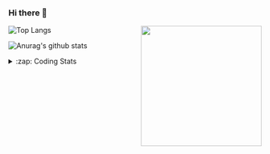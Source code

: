 ### Hi there 👋

<!--
**tao8687/tao8687** is a ✨ _special_ ✨ repository because its `README.md` (this file) appears on your GitHub profile.

Here are some ideas to get you started:

- 🔭 I’m currently working on ...
- 🌱 I’m currently learning ...
- 👯 I’m looking to collaborate on ...
- 🤔 I’m looking for help with ...
- 💬 Ask me about ...
- 📫 How to reach me: ...
- 😄 Pronouns: ...
- ⚡ Fun fact: ...
-->

<img align='right' src="https://media.giphy.com/media/M9gbBd9nbDrOTu1Mqx/giphy.gif" width="240">

  
![Top Langs](https://github-readme-stats.vercel.app/api/top-langs/?username=tao8687&layout=compact&title_color=23238E&text_color=A67D3D)

![Anurag's github stats](https://github-readme-stats.vercel.app/api?username=tao8687&show_icons=true&&text_color=A67D3D&title_color=23238E&show_icons=false&count_private=true&hide=stars)

<details>
  <summary>:zap: Coding Stats</summary>
  <br>
    
<!--START_SECTION:waka-->

```text
From: 23 April 2023 - To: 30 April 2023

C                 4 hrs 23 mins   ██████████████████░░░░░░░   71.97 %
JSON              41 mins         ███░░░░░░░░░░░░░░░░░░░░░░   11.39 %
Python            27 mins         ██░░░░░░░░░░░░░░░░░░░░░░░   07.58 %
Makefile          17 mins         █▒░░░░░░░░░░░░░░░░░░░░░░░   04.68 %
Text              14 mins         █░░░░░░░░░░░░░░░░░░░░░░░░   03.95 %
C++               0 secs          ░░░░░░░░░░░░░░░░░░░░░░░░░   00.21 %
```

<!--END_SECTION:waka-->
</details>
